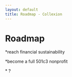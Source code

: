 ```yaml
---
layout: default
title: Roadmap - Collexion
---
```


# Roadmap

*reach financial sustainability


*become a full 501c3 nonprofit


* ?